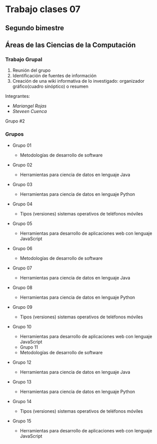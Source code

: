# Trabajo clases 07
## Segundo bimestre

## Áreas de las Ciencias de la Computación

### Trabajo Grupal

1. Reunión del grupo
2. Identificación de fuentes de información
3. Creación de una wiki informativa de lo investigado: organizador gráfico(cuadro sinóptico) o resumen

Integrantes: 
* *_Mariangel Rojas_*
* *_Steveen Cuenca_*

Grupo #2

### Grupos

* Grupo 01
	- Metodologías de desarrollo de software

* Grupo 02
	- Herramientas para ciencia de datos en lenguaje Java

* Grupo 03
	- Herramientas para ciencia de datos en lenguaje Python

* Grupo 04
	- Tipos (versiones) sistemas operativos de teléfonos móviles

* Grupo 05
 	- Herramientas para desarrollo de aplicaciones web con lenguaje JavaScript

* Grupo 06
	- Metodologías de desarrollo de software

* Grupo 07
	- Herramientas para ciencia de datos en lenguaje Java

* Grupo 08
	- Herramientas para ciencia de datos en lenguaje Python

* Grupo 09
	- Tipos (versiones) sistemas operativos de teléfonos móviles

* Grupo 10
 	- Herramientas para desarrollo de aplicaciones web con lenguaje JavaScript

	* Grupo 11
	- Metodologías de desarrollo de software

* Grupo 12
	- Herramientas para ciencia de datos en lenguaje Java

* Grupo 13
	- Herramientas para ciencia de datos en lenguaje Python

* Grupo 14
	- Tipos (versiones) sistemas operativos de teléfonos móviles

* Grupo 15
 	- Herramientas para desarrollo de aplicaciones web con lenguaje JavaScript
